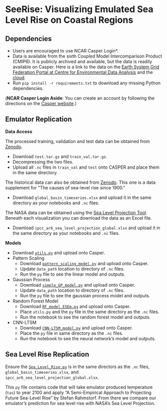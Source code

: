 # SeeRise: Visualizing Emulated Sea Level Rise on Coastal Regions

## Dependencies

- Users are encouraged to use NCAR Casper Login*.
- Data is available from the sixth Coupled Model Intercomparison Product (CMIP6). It is publicly archived and available, but the data is readily available on Casper. Here is a link to the data on the [Earth System Grid Federation Portal at Centre for Environmental Data Analysis](https://esgf-ui.ceda.ac.uk/cog/projects/esgf-ceda/) and the [cloud](https://registry.opendata.aws/cmip6/).
- Run `pip install -r requirements.txt` to download any missing Python dependencies.

(**NCAR Casper Login Aside**: You can create an account by following the directions on the [Casper website](https://arc.ucar.edu/docs).)

## Emulator Replication

**Data Access**

The processed training, validation and test data can be obtained from [Zenodo](https://doi.org/10.5281/zenodo.5196512).

- Download `test.tar.gz` and `train_val.tar.gz`.
- Decompressing the two files.
- Upload all `.nc` files in `train_val` and `test` onto CASPER and place them in the same directory.

The historical data can also be obtained from [Zenodo](https://zenodo.org/records/3862995). This one is a data supplement for "The causes of sea-level rise since 1900."
- Download `global_basin_timeseries.xlsx` and upload it in the same directory as your notebooks and `.nc` files.

The NASA data can be obtained using the [Sea Level Projection Tool](https://sealevel.nasa.gov/ipcc-ar6-sea-level-projection-tool?type=global). Beneath each visualization you can download the data as an Excel file.
- Download `ipcc_ar6_sea_level_projection_global.xlsx` and upload it in the same directory as your notebooks and `.nc` files.

**Models**
- Download [`utils.py`](Emulators/utils.py) and upload onto Casper.
- Pattern Scaling
  - Download [`pattern_scaling_model.py`](Emulators/pattern_scaling_model.py) and upload onto Casper.
  - Update `data_path` location to directory of `.nc` files.
  - Run the  `py` file to see the linear model and outputs.
- Gaussian Process
  - Download [`simple_GP_model.py`](Emulators/simple_GP_model.py) and upload onto Casper.
  - Update `data_path` location to directory of `.nc` files.
  - Run the  `py` file to see the gaussian process model and outputs.
- Random Forest Model
  - Download [`RF_model_ESEm.py`](Emulators/RF_model_ESEm.py) and upload onto Casper.
  - Place `utils.py` and the  `py` file in the same directory as the `.nc` files.
  - Run the notebook to see the random forest model and outputs.
- CNN-LTSM
  - Download [`CNN-LTSM_model.py`](Emulators/CNN-LTSM_model.py) and upload onto Casper.
  - Place the `py` file in same directory as the `.nc` files.
  - Run the notebook to see the neural network’s model and outputs.

## Sea Level Rise Replication

Ensure the [`Sea_Level_Rise.py`](Sea_Level_Rise.py) is in the same directors as the `.nc` files, `global_basin_timeseries.xlsx`, and `ipcc_ar6_sea_level_projection_global.xlsx`.

This `py` file contains code that will take emulator produced temperature (`tas`) to year 2100 and apply “A Semi-Empirical Approach to Projecting Future Sea-Level Rise” by Stefan Rahmstorf. From there we compare our emulator’s prediction for sea level rise with NASA’s Sea Level Projection.

